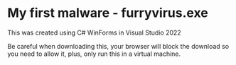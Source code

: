 # My first malware - furryvirus.exe
This was created using C# WinForms in Visual Studio 2022

Be careful when downloading this, your browser will block the download so you need to allow it,
plus, only run this in a virtual machine.
